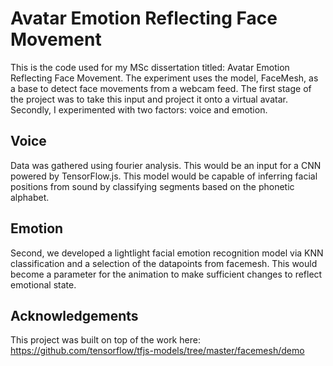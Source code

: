 # Avatar Emotion Reflecting Face Movement

This is the code used for my MSc dissertation titled: Avatar Emotion Reflecting Face Movement. The experiment uses the model, FaceMesh, as a base to detect face movements from a webcam feed. The first stage of the project was to take this input and project it onto a virtual avatar. Secondly, I experimented with two factors: voice and emotion.

## Voice

Data was gathered using fourier analysis. This would be an input for a CNN powered by TensorFlow.js. This model would be capable of inferring facial positions from sound by classifying segments based on the phonetic alphabet. 

## Emotion

Second, we developed a lightlight facial emotion recognition model via KNN classification and a selection of the datapoints from facemesh. This would become a parameter for the animation to make sufficient changes to reflect emotional state.

## Acknowledgements 

This project was built on top of the work here:  https://github.com/tensorflow/tfjs-models/tree/master/facemesh/demo
